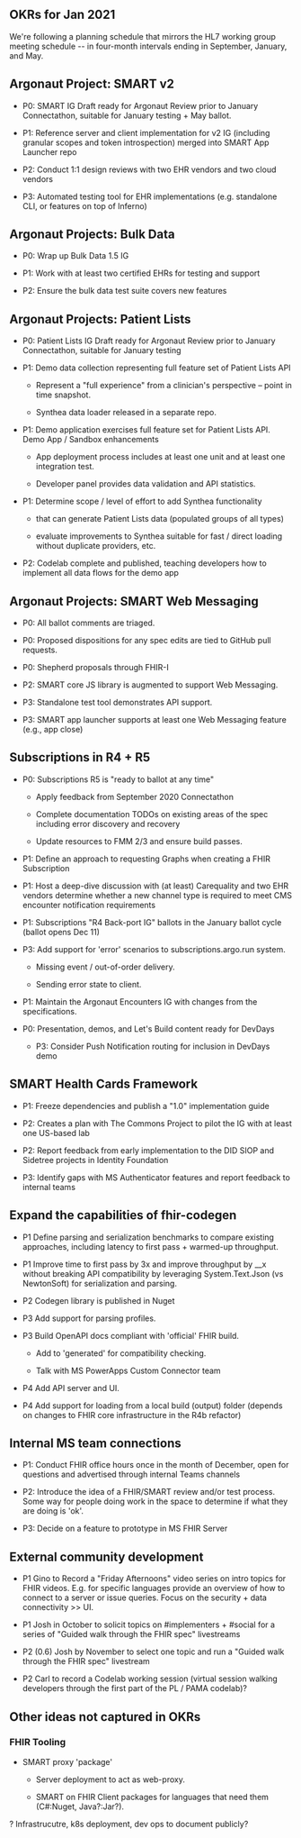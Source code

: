 ## OKRs for Jan 2021

We're following a planning schedule that mirrors the HL7 working group meeting schedule -- in four-month intervals ending in September, January, and May. 
 
## Argonaut Project: SMART v2 

* P0: SMART IG Draft ready for Argonaut Review prior to January Connectathon, suitable for January testing + May ballot.  

* P1: Reference server and client implementation for v2 IG (including granular scopes and token introspection) merged into SMART App Launcher repo 

* P2: Conduct 1:1 design reviews with two EHR vendors and two cloud vendors 

* P3: Automated testing tool for EHR implementations (e.g. standalone CLI, or features on top of Inferno) 

 

## Argonaut Projects: Bulk Data 

* P0: Wrap up Bulk Data 1.5 IG 

* P1: Work with at least two certified EHRs for testing and support 

* P2: Ensure the bulk data test suite covers new features 
 

## Argonaut Projects: Patient Lists  

* P0: Patient Lists IG Draft ready for Argonaut Review prior to January Connectathon, suitable for January testing 

* P1: Demo data collection representing full feature set of Patient Lists API  

   * Represent a "full experience" from a clinician's perspective – point in time snapshot. 

   * Synthea data loader released in a separate repo. 

* P1: Demo application exercises full feature set for Patient Lists API.  Demo App / Sandbox enhancements 

  * App deployment process includes at least one unit and at least one integration test. 

  * Developer panel provides data validation and API statistics. 

* P1: Determine scope / level of effort to add Synthea functionality  

  * that can generate Patient Lists data (populated groups of all types) 

  * evaluate improvements to Synthea suitable for fast / direct loading without duplicate providers, etc. 


* P2: Codelab complete and published, teaching developers how to implement all data flows for the demo app


## Argonaut Projects: SMART Web Messaging 

* P0: All ballot comments are triaged. 

* P0: Proposed dispositions for any spec edits are tied to GitHub pull requests. 

* P0: Shepherd proposals through FHIR-I 

* P2: SMART core JS library is augmented to support Web Messaging. 

* P3: Standalone test tool demonstrates API support.  

* P3: SMART app launcher supports at least one Web Messaging feature (e.g., app close) 

 

## Subscriptions in R4 + R5 

* P0: Subscriptions R5 is "ready to ballot at any time" 

   * Apply feedback from September 2020 Connectathon 

   * Complete documentation TODOs on existing areas of the spec including error discovery and recovery 

   * Update resources to FMM 2/3 and ensure build passes. 

* P1: Define an approach to requesting Graphs when creating a FHIR Subscription 

* P1: Host a deep-dive discussion with (at least) Carequality and two EHR vendors determine whether a new channel type is required to meet CMS encounter notification requirements 

* P1: Subscriptions "R4 Back-port IG" ballots in the January ballot cycle (ballot opens Dec 11) 

* P3: Add support for 'error' scenarios to subscriptions.argo.run system. 

  * Missing event / out-of-order delivery. 

  * Sending error state to client. 

* P1: Maintain the Argonaut Encounters IG with changes from the specifications. 

* P0: Presentation, demos, and Let's Build content ready for DevDays 

   * P3: Consider Push Notification routing for inclusion in DevDays demo 

 

## SMART Health Cards Framework 

* P1: Freeze dependencies and publish a "1.0" implementation guide  

* P2: Creates a plan with The Commons Project to pilot the IG with at least one US-based lab  

* P2: Report feedback from early implementation to the DID SIOP and Sidetree projects in Identity Foundation 

* P3: Identify gaps with MS Authenticator features and report feedback to internal teams 

 

## Expand the capabilities of fhir-codegen 

* P1 Define parsing and serialization benchmarks to compare existing approaches, including latency to first pass + warmed-up throughput. 

* P1 Improve time to first pass by 3x and improve throughput by __x without breaking API compatibility by leveraging System.Text.Json (vs NewtonSoft) for serialization and parsing.  

* P2 Codegen library is published in Nuget  

* P3 Add support for parsing profiles. 

* P3 Build OpenAPI docs compliant with 'official' FHIR build. 

    * Add to 'generated' for compatibility checking. 

    * Talk with MS PowerApps Custom Connector team 

* P4 Add API server and UI. 

* P4 Add support for loading from a local build (output) folder (depends on changes to FHIR core infrastructure in the R4b refactor) 

 

## Internal MS team connections 

* P1: Conduct FHIR office hours once in the month of December, open for questions and advertised through internal Teams channels 

* P2: Introduce the idea of a FHIR/SMART review and/or test process.  Some way for people doing work in the space to determine if what they are doing is 'ok'. 

* P3: Decide on a feature to prototype in MS FHIR Server 

 

## External community development 

* P1 Gino to Record a "Friday Afternoons" video series on intro topics for FHIR videos. E.g. for specific languages provide an overview of how to connect to a server or issue queries. Focus on the security + data connectivity >> UI. 

* P1 Josh in October to solicit topics on #implementers + #social for a series of "Guided walk through the FHIR spec" livestreams 

* P2 (0.6) Josh by November to select one topic and run a "Guided walk through the FHIR spec" livestream 

* P2 Carl to record a Codelab working session (virtual session walking developers through the first part of the PL / PAMA codelab)? 

 

## Other ideas not captured in OKRs  

### FHIR Tooling 

* SMART proxy 'package' 

  * Server deployment to act as web-proxy. 

  * SMART on FHIR Client packages for languages that need them (C#:Nuget, Java?:Jar?). 

? Infrastrucutre, k8s deployment, dev ops to document publicly? 

 
